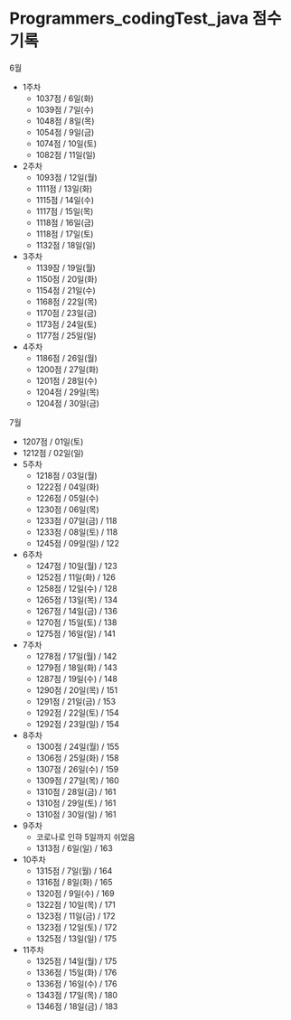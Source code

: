 # Programmers_codingTest_java 점수 기록
6월

- 1주차
  - 1037점 / 6일(화)
  - 1039점 / 7일(수)
  - 1048점 / 8일(목)
  - 1054점 / 9일(금)
  - 1074점 / 10일(토)
  - 1082점 / 11일(일)
- 2주차
  - 1093점 / 12일(월)
  - 1111점 / 13일(화)
  - 1115점 / 14일(수)
  - 1117점 / 15일(목)
  - 1118점 / 16일(금)
  - 1118점 / 17일(토)
  - 1132점 / 18일(일)
- 3주차
  - 1139잠 / 19일(월)
  - 1150점 / 20일(화)
  - 1154점 / 21일(수)
  - 1168점 / 22일(목)
  - 1170점 / 23일(금)
  - 1173점 / 24일(토)
  - 1177점 / 25일(일)
- 4주차
  - 1186점 / 26일(월)
  - 1200점 / 27일(화)
  - 1201점 / 28일(수)
  - 1204점 / 29일(목)
  - 1204점 / 30일(금)

7월

  - 1207점 / 01일(토)
  - 1212점 / 02일(일)
- 5주차
  - 1218점 / 03일(월)
  - 1222점 / 04일(화)
  - 1226점 / 05일(수)
  - 1230점 / 06일(목)
  - 1233점 / 07일(금) / 118
  - 1233점 / 08일(토) / 118 
  - 1245점 / 09일(일) / 122
- 6주차
  - 1247점 / 10일(월) / 123
  - 1252점 / 11일(화) / 126
  - 1258점 / 12일(수) / 128
  - 1265점 / 13일(목) / 134
  - 1267점 / 14일(금) / 136
  - 1270점 / 15일(토) / 138
  - 1275점 / 16일(일) / 141
- 7주차
  - 1278점 / 17일(월) / 142
  - 1279점 / 18일(화) / 143
  - 1287점 / 19일(수) / 148
  - 1290점 / 20일(목) / 151
  - 1291점 / 21일(금) / 153
  - 1292점 / 22일(토) / 154
  - 1292점 / 23일(일) / 154
- 8주차
  - 1300점 / 24일(월) / 155
  - 1306점 / 25일(화) / 158
  - 1307점 / 26일(수) / 159
  - 1309점 / 27일(목) / 160
  - 1310점 / 28일(금) / 161
  - 1310점 / 29일(토) / 161
  - 1310점 / 30일(일) / 161
- 9주차
  - 코로나로 인햐 5일까지 쉬었음
  - 1313점 / 6일(일) / 163
- 10주차
  - 1315점 / 7일(월) / 164
  - 1316점 / 8일(화) / 165
  - 1320점 / 9일(수) / 169
  - 1322점 / 10일(목) / 171
  - 1323점 / 11일(금) / 172
  - 1323점 / 12일(토) / 172
  - 1325점 / 13일(일) / 175
- 11주차
  - 1325점 / 14일(월) / 175
  - 1336점 / 15일(화) / 176
  - 1336점 / 16일(수) / 176
  - 1343점 / 17일(목) / 180
  - 1346점 / 18일(금) / 183
  

